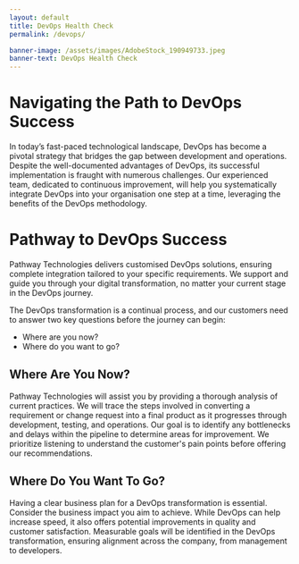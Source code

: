 ```yaml
---
layout: default
title: DevOps Health Check
permalink: /devops/

banner-image: /assets/images/AdobeStock_190949733.jpeg
banner-text: DevOps Health Check
---
```


# Navigating the Path to DevOps Success

In today’s fast-paced technological landscape, DevOps has become a pivotal strategy that bridges the gap between development and operations. Despite the well-documented advantages of DevOps, its successful implementation is fraught with numerous challenges. Our experienced team, dedicated to continuous improvement, will help you systematically integrate DevOps into your organisation one step at a time, leveraging the benefits of the DevOps methodology.

# Pathway to DevOps Success

Pathway Technologies delivers customised DevOps solutions, ensuring complete integration tailored to your specific requirements. We support and guide you through your digital transformation, no matter your current stage in the DevOps journey.

The DevOps transformation is a continual process, and our customers need to answer two key questions before the journey can begin:

- Where are you now?
- Where do you want to go?

## Where Are You Now?

Pathway Technologies will assist you by providing a thorough analysis of current practices. We will trace the steps involved in converting a requirement or change request into a final product as it progresses through development, testing, and operations. Our goal is to identify any bottlenecks and delays within the pipeline to determine areas for improvement. We prioritize listening to understand the customer's pain points before offering our recommendations.

## Where Do You Want To Go?

Having a clear business plan for a DevOps transformation is essential. Consider the business impact you aim to achieve. While DevOps can help increase speed, it also offers potential improvements in quality and customer satisfaction. Measurable goals will be identified in the DevOps transformation, ensuring alignment across the company, from management to developers.

